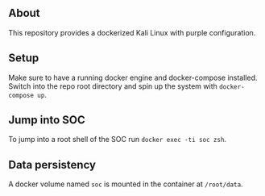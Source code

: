 ## About
This repository provides a dockerized Kali Linux with purple configuration. 

## Setup
Make sure to have a running docker engine and docker-compose installed. Switch into the repo root directory and spin up the system with `docker-compose up`.

## Jump into SOC
To jump into a root shell of the SOC run `docker exec -ti soc zsh`.

## Data persistency
A docker volume named `soc` is mounted in the container at `/root/data`.

